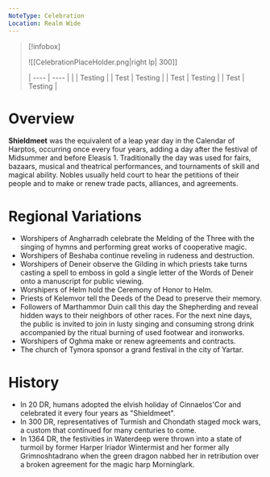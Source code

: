 ```yaml
---
NoteType: Celebration
Location: Realm Wide
---
```


> [!infobox]
> 
> ![[CelebrationPlaceHolder.png|right lp| 300]]
> 
> | ---- | ---- |
> |  | Testing |
> | Test | Testing |
> | Test | Testing |
> | Test | Testing |

# Overview
**Shieldmeet** was the equivalent of a leap year day in the Calendar of Harptos, occurring once every four years, adding a day after the festival of Midsummer and before Eleasis 1. Traditionally the day was used for fairs, bazaars, musical and theatrical performances, and tournaments of skill and magical ability. Nobles usually held court to hear the petitions of their people and to make or renew trade pacts, alliances, and agreements.
# Regional Variations
- Worshipers of Angharradh celebrate the Melding of the Three with the singing of hymns and performing great works of cooperative magic.
- Worshipers of Beshaba continue reveling in rudeness and destruction.
- Worshipers of Deneir observe the Gilding in which priests take turns casting a spell to emboss in gold a single letter of the Words of Deneir onto a manuscript for public viewing.
- Worshipers of Helm hold the Ceremony of Honor to Helm.
- Priests of Kelemvor tell the Deeds of the Dead to preserve their memory.
- Followers of Marthammor Duin call this day the Shepherding and reveal hidden ways to their neighbors of other races. For the next nine days, the public is invited to join in lusty singing and consuming strong drink accompanied by the ritual burning of used footwear and ironworks.
- Worshipers of Oghma make or renew agreements and contracts.
- The church of Tymora sponsor a grand festival in the city of Yartar.
# History
- In 20 DR, humans adopted the elvish holiday of Cinnaelos'Cor and celebrated it every four years as "Shieldmeet".
- In 300 DR, representatives of Turmish and Chondath staged mock wars, a custom that continued for many centuries to come.
- In 1364 DR, the festivities in Waterdeep were thrown into a state of turmoil by former Harper Iriador Wintermist and her former ally Grimnoshtadrano when the green dragon nabbed her in retribution over a broken agreement for the magic harp Morninglark.
 
